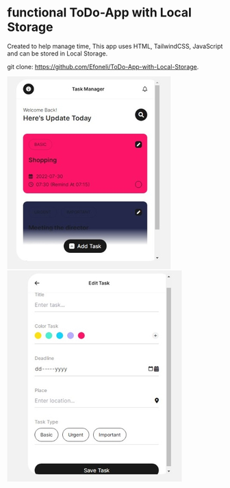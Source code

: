 # functional ToDo-App with Local Storage

Created to help manage time, 
This app uses HTML, TailwindCSS, JavaScript and can be stored in Local Storage.

git clone: https://github.com/Efoneli/ToDo-App-with-Local-Storage.

![Image of saved task](img\img.jpeg)
![add task image](img\img1.jpeg)
